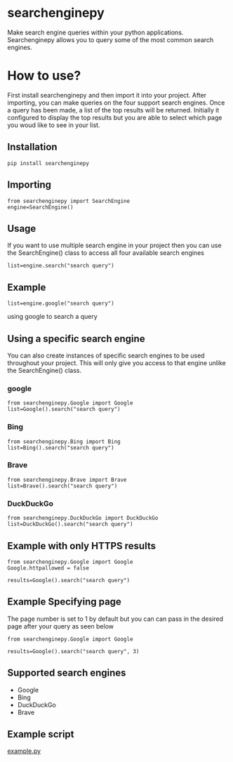 # searchenginepy

Make search engine queries within your python applications. Searchenginepy allows you to query some of the most common search engines. 

# How to use?

First install searchenginepy and then import it into your project. After importing, you can make queries on the four support search engines. Once a query has been made, a list of the top results will be returned. Initially it configured to display the top results but you are able to select which page you woud like to see in your list. 

## Installation

`pip install searchenginepy`

## Importing

```
from searchenginepy import SearchEngine
engine=SearchEngine()
```

## Usage

If you want to use multiple search engine in your project then you can use the SearchEngine() class to access all four available search engines

```
list=engine.search("search query")
```

## Example

```
list=engine.google("search query")
```

using google to search a query

## Using a specific search engine

You can also create instances of specific search engines to be used throughout your project. This will only give you access to that engine unlike the SearchEngine() class.

### google

```
from searchenginepy.Google import Google
list=Google().search("search query")
```

### Bing

```
from searchenginepy.Bing import Bing
list=Bing().search("search query")
```

### Brave

```
from searchenginepy.Brave import Brave
list=Brave().search("search query")
```

### DuckDuckGo

```
from searchenginepy.DuckDuckGo import DuckDuckGo
list=DuckDuckGo().search("search query")
```
## Example with only HTTPS results

```
from searchenginepy.Google import Google
Google.httpallowed = false

results=Google().search("search query")
```

## Example Specifying page

The page number is set to 1 by default but you can can pass in the desired page after your query as seen below

```
from searchenginepy.Google import Google

results=Google().search("search query", 3)
```


## Supported search engines

- Google
- Bing
- DuckDuckGo
- Brave

## Example script

[example.py](./src/example.py)
